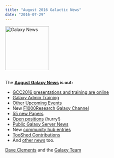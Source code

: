 ```yaml
---
title: "August 2016 Galactic News"
date: "2016-07-29"
---
```

<div class='right'>
<a href='/src/galaxy-updates/2016-08/index.md'><img src="/src/images/galaxy-logos/GalaxyNews.png" alt="Galaxy News" width=140 /></a><br /><br />
</div>

The **[August Galaxy News](/src/galaxy-updates/2016-08/index.md) is out:**

* [GCC2016 presentations and training are online](/src/galaxy-updates/2016-08/index.md#gcc2016-presentations-and-training-are-online)
* [Galaxy Admin Training](/src/galaxy-updates/2016-08/index.md#galaxy-admin-training-november-7-11-salt-lake-city-utah)
* [Other Upcoming Events](/src/galaxy-updates/2016-08/index.md#other-upcoming-events)
* New [F1000Research Galaxy Channel](/src/galaxy-updates/2016-08/index.md#f1000research-galaxy-channel)
* [55 new Papers](/src/galaxy-updates/2016-08/index.md#new-papers)
* [Open positions](/src/galaxy-updates/2016-08/index.md#whos-hiring) (hurry!)
* [Public Galaxy Server News](/src/galaxy-updates/2016-08/index.md#public-galaxy-server-news)
* New [community hub entries](/src/galaxy-updates/2016-08/index.md#galaxy-community-hubs)
* [TooShed Contributions](/src/galaxy-updates/2016-08/index.md#toolshed-contributions)
* And [other news](/src/galaxy-updates/2016-08/index.md#other-news) too.

[Dave Clements](/people/dave-clements/index.md) and the [Galaxy Team](/src/galaxy-team/)
